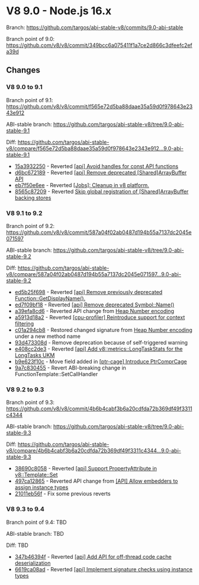 # V8 9.0 - Node.js 16.x

Branch: <https://github.com/targos/abi-stable-v8/commits/9.0-abi-stable>

Branch point of 9.0: <https://github.com/v8/v8/commit/349bcc6a075411f1a7ce2d866c3dfeefc2efa39d>

## Changes

### V8 9.0 to 9.1

Branch point of 9.1: <https://github.com/v8/v8/commit/f565e72d5ba88daae35a59d0f978643e2343e912>

ABI-stable branch: <https://github.com/targos/abi-stable-v8/tree/9.0-abi-stable-9.1>

Diff: <https://github.com/targos/abi-stable-v8/compare/f565e72d5ba88daae35a59d0f978643e2343e912...9.0-abi-stable-9.1>

- [15a3932250](https://github.com/targos/abi-stable-v8/commit/15a39322507b9bb8c0f6aabc5814c2d87ede2f62) - Reverted [[api] Avoid handles for const API functions](https://github.com/v8/v8/commit/aee471b2ff5b1a9e622426454885b748d226535b)
- [d6bc672189](https://github.com/targos/abi-stable-v8/commit/d6bc67218954f2e7d691316f9518ae598bdb6483) - Reverted [[api] Remove deprecated [Shared]ArrayBuffer API](https://github.com/v8/v8/commit/578f6be77fc5d8af975005c2baf918e7225abb62)
- [eb7f50e6ee](https://github.com/targos/abi-stable-v8/commit/eb7f50e6eebbfebfa7997f45b480b093bf8d46bc) - Reverted [[Jobs]: Cleanup in v8 platform.](https://github.com/v8/v8/commit/baf2b088dd9f585aa597459f30d71431171666e2)
- [8565c87209](https://github.com/targos/abi-stable-v8/commit/8565c87209ba74a2bf0190f00ddc76b63079a93e) - Reverted [Skip global registration of [Shared]ArrayBuffer backing stores](https://github.com/v8/v8/commit/fcdf35e6d70d51699ece063e25dc705e80673308)

### V8 9.1 to 9.2

Branch point of 9.2: <https://github.com/v8/v8/commit/587a04f02ab0487d194b55a7137dc2045e071597>

ABI-stable branch: <https://github.com/targos/abi-stable-v8/tree/9.0-abi-stable-9.2>

Diff: <https://github.com/targos/abi-stable-v8/compare/587a04f02ab0487d194b55a7137dc2045e071597...9.0-abi-stable-9.2>

- [ed5b25f698](https://github.com/targos/abi-stable-v8/commit/ed5b25f6986a32df20fe0fb99ab79e11dd7f82e1) - Reverted [[api] Remove previously deprecated Function::GetDisplayName().](https://github.com/v8/v8/commit/6165fef8cc9dde52973e54c915e6905221b3f8fb)
- [ed7f09bf18](https://github.com/targos/abi-stable-v8/commit/ed7f09bf181d596376cdc84c724547e0e485c5a2) - Reverted [[api] Remove deprecated Symbol::Name()](https://github.com/v8/v8/commit/bbc72ef6c7d6d8e2c4dd074d7713e5c841003163)
- [a39efa8cd6](https://github.com/targos/abi-stable-v8/commit/a39efa8cd6bd5b864e56ad76c5dc89231d5e9f30) - Reverted API change from [Heap Number encoding](https://github.com/v8/v8/commit/7f52e4f92d3d3ded9a1701ee2f93966075ae5004)
- [a5913d18a2](https://github.com/targos/abi-stable-v8/commit/a5913d18a29bf04101a11d9afd3fc4d650196669) - Reverted [[cpu-profiler] Reintroduce support for context filtering](https://github.com/v8/v8/commit/0aacfb2a6ecbeda1d1d97ca113afd8253a1b9670)
- [c01a294cb8](https://github.com/targos/abi-stable-v8/commit/c01a294cb85fc457901615056f0a3fca60a20d8e) - Restored changed signature from [Heap Number encoding](https://github.com/v8/v8/commit/7f52e4f92d3d3ded9a1701ee2f93966075ae5004) under a new method name
- [93d473308d](https://github.com/targos/abi-stable-v8/commit/0503055d59c5aabe38a0fa4a719583faf2b7d1d2) - Remove deprecation because of self-triggered warning
- [e408cc2de3](https://github.com/targos/abi-stable-v8/commit/e408cc2de35d8d03f051076f0da8441d5b34b798) - Reverted [[api] Add v8::metrics::LongTaskStats for the LongTasks UKM](https://github.com/v8/v8/commit/521ae93bf652b0cc1fec1fdd788e3b80fb72a349)
- [b9e623f10c](https://github.com/targos/abi-stable-v8/commit/b9e623f10ce2f1dc50f2e6baf3f0f1d426e60c1c) - Move field added in [[ptr-cage] Introduce PtrComprCage](https://github.com/v8/v8/commit/3ada6f27404b4ffd6d3e97cf15be76672f60c10d)
- [9a7c830455](https://github.com/targos/abi-stable-v8/commit/9a7c830455628add4c5edd402e795786306d199b) - Revert ABI-breaking change in FunctionTemplate::SetCallHandler

### V8 9.2 to 9.3

Branch point of 9.3: <https://github.com/v8/v8/commit/4b6b4cabf3b6a20cdfda72b369df49f3311c4344>

ABI-stable branch: <https://github.com/targos/abi-stable-v8/tree/9.0-abi-stable-9.3>

Diff: <https://github.com/targos/abi-stable-v8/compare/4b6b4cabf3b6a20cdfda72b369df49f3311c4344...9.0-abi-stable-9.3>

- [38690c8058](https://github.com/targos/abi-stable-v8/commit/38690c80588466d71c5e6d6cbb758808c9eb2123) - Reverted [[api] Support PropertyAttribute in v8::Template::Set](https://github.com/v8/v8/commit/22a32f11f7a39e4a73105608a51ebab0ad97960f)
- [497ca12865](https://github.com/targos/abi-stable-v8/commit/497ca12865434cf30a7dc52de7dfbb67d1aeb649) - Reverted API change from [[API] Allow embedders to assign instance types](https://github.com/v8/v8/commit/5f82dbbe534635a8b1e93f27e8fd7e68c0eaf291)
- [21011eb56f](https://github.com/targos/abi-stable-v8/commit/21011eb56f8a73052278128b4e15a8b19b5bd097) - Fix some previous reverts

### V8 9.3 to 9.4

Branch point of 9.4: TBD

ABI-stable branch: TBD

Diff: TBD

- [347b46394f](https://github.com/targos/abi-stable-v8/commit/347b46394ff45e8d0486821ba137e13adfdfdce1) - Reverted [[api] Add API for off-thread code cache deserialization](https://github.com/v8/v8/commit/f888f48e4c65e3ccfd9fd831c71c1832b957c945)
- [6619ca08ad](https://github.com/targos/abi-stable-v8/commit/6619ca08adda9fc215447d153b49557f8aac03b9) - Reverted [[api] Implement signature checks using instance types](https://github.com/v8/v8/commit/7df6678c32255ec5a1b1470f1e5a7e56b3b192fa)
